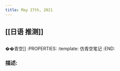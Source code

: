 ```yaml
---
title: May 27th, 2021
---
```


## [[日语 推测]]
##
��青空]]
:PROPERTIES:
:template: 仿青空笔记
:END:
### 描述:
##
##
